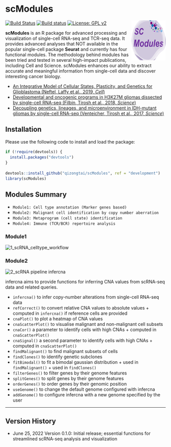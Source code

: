 # scModules

<img align="right" width="108" height="125" src="scModules3.png">

[![Build Status](https://travis-ci.com/xmc811/Scillus.svg?branch=master)](https://travis-ci.com/xmc811/Scillus)
[![Build status](https://ci.appveyor.com/api/projects/status/dkq1xn6574kqgs0s/branch/master?svg=true)](https://ci.appveyor.com/project/xmc811/scillus/branch/master)
[![License: GPL v2](https://img.shields.io/badge/License-GPL%20v2-blue.svg)](https://www.gnu.org/licenses/old-licenses/gpl-2.0.en.html)

**scModules** is an R package for advanced processing and visualization of single-cell RNA-seq and TCR-seq data. It provides advanced analyses that NOT available in the popular single-cell package **Seurat** and currently has four functional modules. The methodology behind modules has been tried and tested in several high-impact publications, including Cell and Science. scModules enhances our ability to extract accurate and meaningful information from single-cell data and discover interesting cancer biology.

  - [An Integrative Model of Cellular States, Plasticity, and Genetics
    for Glioblastoma (Neftel, Laffy et al., 2019,
    *Cell*)](https://doi.org/10.1016/j.cell.2019.06.024)
  - [Developmental and oncogenic programs in H3K27M gliomas dissected by
    single-cell RNA-seq (Filbin, Tirosh et al., 2018,
    *Science*)](https://doi.org/10.1126/science.aao4750)
  - [Decoupling genetics, lineages, and microenvironment in IDH-mutant
    gliomas by single-cell RNA-seq (Venteicher, Tirosh et al., 2017,
    *Science*)](https://doi.org/10.1126/science.aai8478)



## Installation
Please use the following code to install and load the package:

```R
if (!require(devtools)) {
  install.packages("devtools")
}

devtools::install_github("qizongtai/scModules", ref = "development")
library(scModules)
```

## Modules Summary
- `Module1: Cell type annotation (Marker genes based)`
- `Module2: Malignant cell identification by copy number aberration`
- `Module3: Metaprogram (cell state) identification`
- `Module4: Immune (TCR/BCR) repertoire analysis`

### Module1
![1_scRNA_celltype_workflow](https://user-images.githubusercontent.com/33009124/177924123-b77d89d4-fc91-4673-8ca3-1823942e7d36.PNG)

### Module2
![2_scRNA pipeline infercna](https://user-images.githubusercontent.com/33009124/177924157-cda90bf3-4953-4c3f-9ab5-7ba03c6222c9.PNG)

infercna aims to provide functions for inferring CNA values from scRNA-seq data and related queries.
  - `infercna()` to infer copy-number alterations from single-cell RNA-seq data
  - `refCorrect()` to convert relative CNA values to absolute values + computed in `infercna()` if reference cells are provided
  - `cnaPlot()` to plot a heatmap of CNA values
  - `cnaScatterPlot()` to visualise malignant and non-malignant cell subsets
  - `cnaCor()` a parameter to identify cells with high CNAs + computed in `cnaScatterPlot()`
  - `cnaSignal()` a second parameter to identify cells with high CNAs + computed in `cnaScatterPlot()`
  - `findMalignant()` to find malignant subsets of cells
  - `findClones()` to identify genetic subclones
  - `fitBimodal()` to fit a bimodal gaussian distribution + used in `findMalignant()` + used in `findClones()`
  - `filterGenes()` to filter genes by their genome features
  - `splitGenes()` to split genes by their genome features
  - `orderGenes()` to order genes by their genomic position
  - `useGenome()` to change the default genome configured with infercna
  - `addGenome()` to configure infercna with a new genome specified by
    the user
---

## Version History
* June 25, 2022
  Version 0.1.0: Initial release; essential functions for streamlined scRNA-seq analysis and visualization

